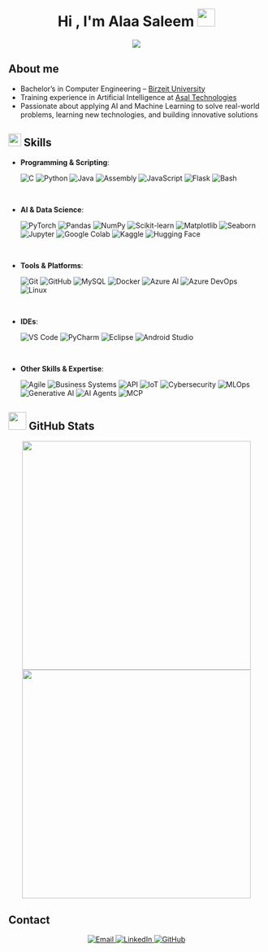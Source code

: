 <h1 align="center"><b>Hi , I'm Alaa Saleem </b><img src="https://media.giphy.com/media/hvRJCLFzcasrR4ia7z/giphy.gif" width="35"></h1>

<p align="center">
<a href="https://github.com/DenverCoder1/readme-typing-svg">
  <img src="https://readme-typing-svg.herokuapp.com?font=Time+New+Roman&color=cyan&size=25&center=true&vCenter=true&width=600&height=100&lines=Welcome+to+my+profile!;I'm+Alaa+Saleem,;Computer+Engineering+Graduate;From+Birzeit+University;Exploring+the+world+of+technology^^">
</a>
</p>

## <b> About me </b>

- Bachelor’s in Computer Engineering – [Birzeit University](https://www.birzeit.edu/en)
- Training experience in Artificial Intelligence at [Asal Technologies](https://www.asaltech.com/)
- Passionate about applying AI and Machine Learning to solve real-world problems, learning new technologies, and building innovative solutions  

## <img src="https://media.giphy.com/media/QssGEmpkyEOhBCb7e1/giphy.gif" width="25"><b> Skills</b>

<p align="center">

- **Programming & Scripting**:
    
    ![C](https://img.shields.io/badge/C-%232370ED.svg?style=for-the-badge&logo=c&logoColor=white)
    ![Python](https://img.shields.io/badge/Python-%2314354C.svg?style=for-the-badge&logo=python&logoColor=white)
    ![Java](https://img.shields.io/badge/Java-%23ED8B00.svg?style=for-the-badge&logo=java&logoColor=white)
    ![Assembly](https://img.shields.io/badge/Assembly-%230072C6.svg?style=for-the-badge&logoColor=white)
    ![JavaScript](https://img.shields.io/badge/JavaScript-%23F7DF1E.svg?style=for-the-badge&logo=javascript&logoColor=black)
    ![Flask](https://img.shields.io/badge/Flask-%23000.svg?style=for-the-badge&logo=flask&logoColor=white)
    ![Bash](https://img.shields.io/badge/Shell/Bash-%234EAA25.svg?style=for-the-badge&logo=gnu-bash&logoColor=white)

<br>   
    
- **AI & Data Science**:

    ![PyTorch](https://img.shields.io/badge/PyTorch-%23EE4C2C.svg?style=for-the-badge&logo=pytorch&logoColor=white)
    ![Pandas](https://img.shields.io/badge/Pandas-%23150458.svg?style=for-the-badge&logo=pandas&logoColor=white)
    ![NumPy](https://img.shields.io/badge/NumPy-%23013243.svg?style=for-the-badge&logo=numpy&logoColor=white)
    ![Scikit-learn](https://img.shields.io/badge/Scikit--learn-%23F7931E.svg?style=for-the-badge&logo=scikit-learn&logoColor=white)
    ![Matplotlib](https://img.shields.io/badge/Matplotlib-%23ffffff.svg?style=for-the-badge&logo=plotly&logoColor=black)
    ![Seaborn](https://img.shields.io/badge/Seaborn-%23336098.svg?style=for-the-badge&logoColor=white)
    ![Jupyter](https://img.shields.io/badge/Jupyter-%23F37626.svg?style=for-the-badge&logo=jupyter&logoColor=white)
    ![Google Colab](https://img.shields.io/badge/Google%20Colab-%23F9AB00.svg?style=for-the-badge&logo=googlecolab&logoColor=white)
    ![Kaggle](https://img.shields.io/badge/Kaggle-%230056D2.svg?style=for-the-badge&logo=kaggle&logoColor=white)
    ![Hugging Face](https://img.shields.io/badge/HuggingFace-%23FF6F00.svg?style=for-the-badge&logo=huggingface&logoColor=white)

<br>

- **Tools & Platforms**:

    ![Git](https://img.shields.io/badge/git-%23F05033.svg?style=for-the-badge&logo=git&logoColor=white)
    ![GitHub](https://img.shields.io/badge/github-%23121011.svg?style=for-the-badge&logo=github&logoColor=white)
    ![MySQL](https://img.shields.io/badge/MySQL-%234479A1.svg?style=for-the-badge&logo=mysql&logoColor=white)
    ![Docker](https://img.shields.io/badge/Docker-%232496ED.svg?style=for-the-badge&logo=docker&logoColor=white)
    ![Azure AI](https://img.shields.io/badge/Azure%20AI-%230078D4.svg?style=for-the-badge&logo=microsoftazure&logoColor=white)
    ![Azure DevOps](https://img.shields.io/badge/Azure%20DevOps-%230078D7.svg?style=for-the-badge&logo=azuredevops&logoColor=white)
    ![Linux](https://img.shields.io/badge/Linux-FCC624?style=for-the-badge&logo=linux&logoColor=black)

<br>

- **IDEs**:

    ![VS Code](https://img.shields.io/badge/VS%20Code-%23007ACC.svg?style=for-the-badge&logo=visualstudiocode&logoColor=white)
    ![PyCharm](https://img.shields.io/badge/PyCharm-%23000000.svg?style=for-the-badge&logo=pycharm&logoColor=white)
    ![Eclipse](https://img.shields.io/badge/Eclipse-%232C2255.svg?style=for-the-badge&logo=eclipse&logoColor=white)
    ![Android Studio](https://img.shields.io/badge/Android%20Studio-%233DDC84.svg?style=for-the-badge&logo=androidstudio&logoColor=white)

<br>

- **Other Skills & Expertise**:

    ![Agile](https://img.shields.io/badge/Agile%20Scrum/Kanban-%2300A8E1.svg?style=for-the-badge&logo=trello&logoColor=white)
    ![Business Systems](https://img.shields.io/badge/Business%20Driven%20Systems-%23FF6F00.svg?style=for-the-badge&logo=notion&logoColor=white)
    ![API](https://img.shields.io/badge/API%20Integration-%23007ACC.svg?style=for-the-badge&logo=fastapi&logoColor=white)
    ![IoT](https://img.shields.io/badge/IoT/IoHT-%23FF4B4B.svg?style=for-the-badge&logo=internetarchive&logoColor=white)
    ![Cybersecurity](https://img.shields.io/badge/Cybersecurity-%23000.svg?style=for-the-badge&logo=hackaday&logoColor=white)
    ![MLOps](https://img.shields.io/badge/MLOps%20&%20LLMOps-%234479A1.svg?style=for-the-badge&logo=mlflow&logoColor=white)
    ![Generative AI](https://img.shields.io/badge/Generative%20AI-%236f42c1.svg?style=for-the-badge&logo=openai&logoColor=white)
    ![AI Agents](https://img.shields.io/badge/AI%20Agents%20&%20RAG-%23FF1493.svg?style=for-the-badge&logo=opsgenie&logoColor=white)
    ![MCP](https://img.shields.io/badge/MCP%20&%20A2A-%23009688.svg?style=for-the-badge&logo=protocolsio&logoColor=white)

</p>

## <img src="https://media.giphy.com/media/iY8CRBdQXODJSCERIr/giphy.gif" width="35"><b> GitHub Stats </b>

<div align="center">

<a href="https://github.com/alaasaleem">
  <img src="https://github-readme-stats.vercel.app/api?username=alaasaleem&include_all_commits=true&count_private=true&show_icons=true&line_height=20&title_color=7A7ADB&icon_color=2234AE&text_color=D3D3D3&bg_color=0,000000,130F40" width="450"/>
</a>

<a href="https://github.com/alaasaleem">
  <img src="https://github-readme-streak-stats.herokuapp.com?user=alaasaleem&theme=tokyonight_duo&hide_border=true" width="450"/>
</a>


</div>

## <b> Contact </b>

<p align="center">
  <a href="mailto:alaa.saleem@outlook.com">
    <img src="https://img.shields.io/badge/Email-%23EA4335.svg?style=for-the-badge&logo=gmail&logoColor=white" alt="Email"/>
  </a>
  <a href="https://www.linkedin.com/in/alaasaleem">
    <img src="https://img.shields.io/badge/LinkedIn-%230077B5.svg?style=for-the-badge&logo=linkedin&logoColor=white" alt="LinkedIn"/>
  </a>
  <a href="https://github.com/alaasaleem">
    <img src="https://img.shields.io/badge/GitHub-%23121011.svg?style=for-the-badge&logo=github&logoColor=white" alt="GitHub"/>
  </a>
</p>

